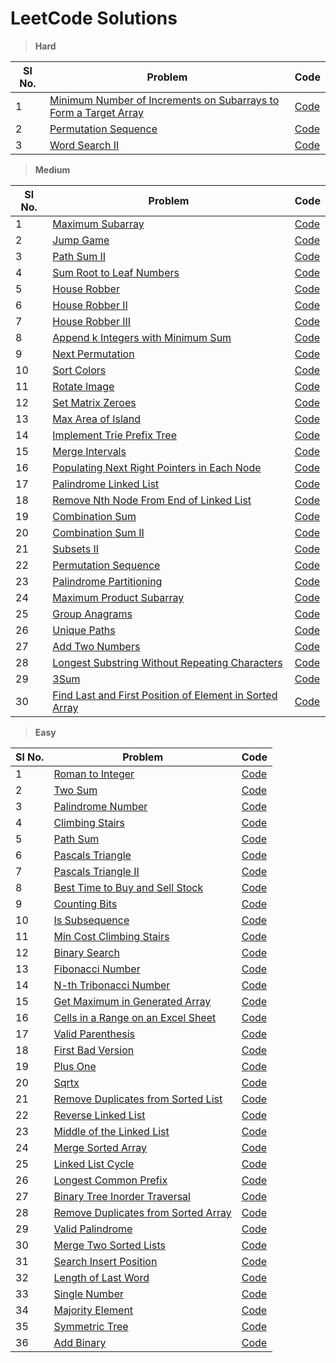 # LeetCode Solutions

> **Hard**

| Sl No. | Problem                                                                                                                                                             | Code                                                                                         |
|--------|---------------------------------------------------------------------------------------------------------------------------------------------------------------------|----------------------------------------------------------------------------------------------|
| 1      | [Minimum Number of Increments on Subarrays to Form a Target Array](https://leetcode.com/problems/minimum-number-of-increments-on-subarrays-to-form-a-target-array/) | [Code](./src/minimum_number_of_increments_on_subarrays_to_form_a_target_array/Solution.java) |
| 2      | [Permutation Sequence](https://leetcode.com/problems/permutation-sequence/)                                                                                         | [Code](./src/permutation_sequence/Solution.java)                                             |
| 3      | [Word Search II](https://leetcode.com/problems/word-search-ii/)                                                                                                     | [Code](./src/word_search_ii/Solution.java)                                                   |

> **Medium**

| Sl No. | Problem                                                                                                                                           | Code                                                                                |
|--------|---------------------------------------------------------------------------------------------------------------------------------------------------|-------------------------------------------------------------------------------------|
| 1      | [Maximum Subarray](https://leetcode.com/problems/maximum-subarray/)                                                                               | [Code](./src/maximum_subarray/Solution.java)                                        |
| 2      | [Jump Game](https://leetcode.com/problems/jump-game/)                                                                                             | [Code](./src/jump_game/Solution.java)                                               |
| 3      | [Path Sum II](https://leetcode.com/problems/path-sum-ii/)                                                                                         | [Code](./src/path_sum_ii/Solution.java)                                             |
| 4      | [Sum Root to Leaf Numbers](https://leetcode.com/problems/sum-root-to-leaf-numbers/)                                                               | [Code](./src/sum_root_to_leaf_numbers/Solution.java)                                |
| 5      | [House Robber](https://leetcode.com/problems/house-robber/)                                                                                       | [Code](./src/house_robber/Solution.java)                                            |
| 6      | [House Robber II](https://leetcode.com/problems/house-robber-ii/)                                                                                 | [Code](./src/house_robber_ii/Solution.java)                                         |
| 7      | [House Robber III](https://leetcode.com/problems/house-robber-iii/)                                                                               | [Code](./src/house_robber_iii/Solution.java)                                        |
| 8      | [Append k Integers with Minimum Sum](https://leetcode.com/problems/append-k-integers-with-minimal-sum/)                                           | [Code](./src/append_k_integers_with_minimal_sum/Solution.java)                      |
| 9      | [Next Permutation](https://leetcode.com/problems/next-permutation/)                                                                               | [Code](./src/next_permutation/Solution.java)                                        |
| 10     | [Sort Colors](https://leetcode.com/problems/sort-colors/)                                                                                         | [Code](./src/sort_colors/Solution.java)                                             |
| 11     | [Rotate Image](https://leetcode.com/problems/rotate-image/)                                                                                       | [Code](./src/rotate_image/Solution.java)                                            |
| 12     | [Set Matrix Zeroes](https://leetcode.com/problems/set-matrix-zeroes/)                                                                             | [Code](./src/set_matrix_zeroes/Solution.java)                                       |
| 13     | [Max Area of Island](https://leetcode.com/problems/max-area-of-island/)                                                                           | [Code](./src/max_area_of_island/Solution.java)                                      |
| 14     | [Implement Trie Prefix Tree](https://leetcode.com/problems/implement-trie-prefix-tree/)                                                           | [Code](./src/implement_trie_prefix_tree/Trie.java)                                  |
| 15     | [Merge Intervals](https://leetcode.com/problems/merge-intervals/)                                                                                 | [Code](./src/merge_intervals/Solution.java)                                         |
| 16     | [Populating Next Right Pointers in Each Node](https://leetcode.com/problems/populating-next-right-pointers-in-each-node/)                         | [Code](./src/populating_next_right_pointers_in_each_node/Solution.java)             |
| 17     | [Palindrome Linked List](https://leetcode.com/problems/palindrome-linked-list/)                                                                   | [Code](./src/palindrome_linked_list/Solution.java)                                  |
| 18     | [Remove Nth Node From End of Linked List](https://leetcode.com/problems/remove-nth-node-from-end-of-list/)                                        | [Code](./src/remove_nth_node_from_end_of_linked_list/Solution.java)                 |
| 19     | [Combination Sum](https://leetcode.com/problems/combination-sum/)                                                                                 | [Code](./src/combination_sum/Solution.java)                                         |
| 20     | [Combination Sum II](https://leetcode.com/problems/combination-sum-ii/)                                                                           | [Code](./src/combination_sum_ii/Solution.java)                                      |
| 21     | [Subsets II](https://leetcode.com/problems/subsets-ii/)                                                                                           | [Code](./src/subsets_II/Solution.java)                                              |
| 22     | [Permutation Sequence](https://leetcode.com/problems/permutation-sequence/)                                                                       | [Code](./src/permutation_sequence/Solution.java)                                    |
| 23     | [Palindrome Partitioning](https://leetcode.com/problems/palindrome-partitioning/)                                                                 | [Code](./src/palindrome_partitioning/Solution.java)                                 |
| 24     | [Maximum Product Subarray](https://leetcode.com/problems/maximum-product-subarray/)                                                               | [Code](./src/maximum_product_subarray/Solution.java)                                |
| 25     | [Group Anagrams](https://leetcode.com/problems/group-anagrams/)                                                                                   | [Code](./src/group_anagrams/Solution.java)                                          |
| 26     | [Unique Paths](https://leetcode.com/problems/unique-paths/)                                                                                       | [Code](./src/unique_paths/Solution.java)                                            |
| 27     | [Add Two Numbers](https://leetcode.com/problems/add-two-numbers/)                                                                                 | [Code](./src/add_two_numbers/Solution.java)                                         |
| 28     | [Longest Substring Without Repeating Characters](https://leetcode.com/problems/longest-substring-without-repeating-characters/)                   | [Code](./src/longest_substring_without_repeating_characters/Solution.java)          |
| 29     | [3Sum](https://leetcode.com/problems/3sum/)                                                                                                       | [Code](./src/three_sum/Solution.java)                                               |
| 30     | [Find Last and First Position of Element in Sorted Array](https://leetcode.com/problems/find-first-and-last-position-of-element-in-sorted-array/) | [Code](./src/find_last_and_first_position_of_element_in_sorted_array/Solution.java) |

> **Easy**

| Sl No. | Problem                                                                                                   | Code                                                            |
|--------|-----------------------------------------------------------------------------------------------------------|-----------------------------------------------------------------|
| 1      | [Roman to Integer](https://leetcode.com/problems/roman-to-integer)                                        | [Code](./src/roman_to_integer/Solution.java)                    |
| 2      | [Two Sum](https://leetcode.com/problems/two-sum)                                                          | [Code](./src/two_sum/Solution.java)                             |
| 3      | [Palindrome Number](https://leetcode.com/problems/palindrome-number/)                                     | [Code](./src/palindrome_number/Solution.java)                   |
| 4      | [Climbing Stairs](https://leetcode.com/problems/climbing-stairs/)                                         | [Code](./src/climbing_stairs/Solution.java)                     |
| 5      | [Path Sum](https://leetcode.com/problems/path-sum/)                                                       | [Code](./src/path_sum/Solution.java)                            | 
| 6      | [Pascals Triangle](https://leetcode.com/problems/pascals-triangle/)                                       | [Code](./src/pascals_triangle/Solution.java)                    | 
| 7      | [Pascals Triangle II](https://leetcode.com/problems/pascals-triangle-ii/)                                 | [Code](./src/pascals_triangle_ii/Solution.java)                 | 
| 8      | [Best Time to Buy and Sell Stock](https://leetcode.com/problems/best-time-to-buy-and-sell-stock/)         | [Code](./src/best_time_to_buy_and_sell_stock/Solution.java)     | 
| 9      | [Counting Bits](https://leetcode.com/problems/counting-bits/)                                             | [Code](./src/counting_bits/Solution.java)                       | 
| 10     | [Is Subsequence](https://leetcode.com/problems/is-subsequence/)                                           | [Code](./src/is_subsequence/Solution.java)                      | 
| 11     | [Min Cost Climbing Stairs](https://leetcode.com/problems/min-cost-climbing-stairs/)                       | [Code](./src/min_cost_climbing_stairs/Solution.java)            | 
| 12     | [Binary Search](https://leetcode.com/problems/binary-search/)                                             | [Code](./src/binary_search/Solution.java)                       | 
| 13     | [Fibonacci Number](https://leetcode.com/problems/fibonacci-number/)                                       | [Code](./src/fibonacci_number/Solution.java)                    | 
| 14     | [N-th Tribonacci Number](https://leetcode.com/problems/n-th-tribonacci-number/)                           | [Code](./src/n_th_tribonacci_number/Solution.java)              | 
| 15     | [Get Maximum in Generated Array](https://leetcode.com/problems/get-maximum-in-generated-array/)           | [Code](./src/get_maximum_in_generated_array/Solution.java)      | 
| 16     | [Cells in a Range on an Excel Sheet](https://leetcode.com/problems/cells-in-a-range-on-an-excel-sheet/)   | [Code](./src/cells_in_a_range_on_an_excel_sheet/Solution.java)  | 
| 17     | [Valid Parenthesis](https://leetcode.com/problems/valid-parentheses/)                                     | [Code](./src/valid_parentheses/Solution.java)                   | 
| 18     | [First Bad Version](https://leetcode.com/problems/first-bad-version/)                                     | [Code](./src/first_bad_version/Solution.java)                   | 
| 19     | [Plus One](https://leetcode.com/problems/plus-one/)                                                       | [Code](./src/plus_one/Solution.java)                            | 
| 20     | [Sqrtx](https://leetcode.com/problems/sqrtx/)                                                             | [Code](./src/sqrtx/Solution.java)                               | 
| 21     | [Remove Duplicates from Sorted List](https://leetcode.com/problems/remove-duplicates-from-sorted-list/)   | [Code](./src/remove_duplicates_from_sorted_list/Solution.java)  | 
| 22     | [Reverse Linked List](https://leetcode.com/problems/reverse-linked-list/)                                 | [Code](./src/reverse_linked_list/Solution.java)                 | 
| 23     | [Middle of the Linked List](https://leetcode.com/problems/middle-of-the-linked-list/)                     | [Code](./src/middle_of_the_linked_list/Solution.java)           | 
| 24     | [Merge Sorted Array](https://leetcode.com/problems/merge-sorted-array/)                                   | [Code](./src/merge_sorted_array/Solution.java)                  | 
| 25     | [Linked List Cycle](https://leetcode.com/problems/linked-list-cycle/)                                     | [Code](./src/linked_list_cycle/Solution.java)                   | 
| 26     | [Longest Common Prefix](https://leetcode.com/problems/longest-common-prefix/)                             | [Code](./src/longest_common_prefix/Solution.java)               | 
| 27     | [Binary Tree Inorder Traversal](https://leetcode.com/problems/binary-tree-inorder-traversal/)             | [Code](./src/binary_tree_inorder_traversal/Solution.java)       | 
| 28     | [Remove Duplicates from Sorted Array](https://leetcode.com/problems/remove-duplicates-from-sorted-array/) | [Code](./src/remove_duplicates_from_sorted_array/Solution.java) | 
| 29     | [Valid Palindrome](https://leetcode.com/problems/valid-palindrome/)                                       | [Code](./src/valid_palindrome/Solution.java)                    | 
| 30     | [Merge Two Sorted Lists](https://leetcode.com/problems/merge-two-sorted-lists/)                           | [Code](./src/merge_two_sorted_lists/Solution.java)              | 
| 31     | [Search Insert Position](https://leetcode.com/problems/search-insert-position/)                           | [Code](./src/search_insert_position/Solution.java)              | 
| 32     | [Length of Last Word](https://leetcode.com/problems/length-of-last-word/)                                 | [Code](./src/length_of_last_word/Solution.java)                 | 
| 33     | [Single Number](https://leetcode.com/problems/single-number/)                                             | [Code](./src/single_number/Solution.java)                       | 
| 34     | [Majority Element](https://leetcode.com/problems/majority-element/)                                       | [Code](./src/majority_element/Solution.java)                    | 
| 35     | [Symmetric Tree](https://leetcode.com/problems/symmetric-tree/)                                           | [Code](./src/symmetric_tree/Solution.java)                      | 
| 36     | [Add Binary](https://leetcode.com/problems/add-binary/)                                                   | [Code](./src/add_binary/Solution.java)                          | 

